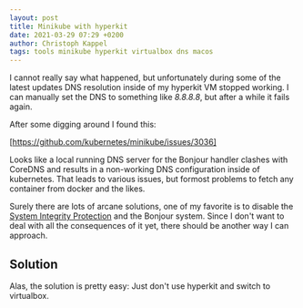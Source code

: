 ```yaml
---
layout: post
title: Minikube with hyperkit
date: 2021-03-29 07:29 +0200
author: Christoph Kappel
tags: tools minikube hyperkit virtualbox dns macos
---
```

I cannot really say what happened, but unfortunately during some of the latest updates
DNS resolution inside of my hyperkit VM stopped working. I can manually set the DNS
to something like *8.8.8.8*, but after a while it fails again.

After some digging around I found this:

[https://github.com/kubernetes/minikube/issues/3036]

Looks like a local running DNS server for the Bonjour handler clashes with CoreDNS and
results in a non-working DNS configuration inside of kubernetes. That leads to various issues,
but formost problems to fetch any container from docker and the likes.

Surely there are lots of arcane solutions, one of my favorite is to disable the
[System Integrity Protection](https://developer.apple.com/documentation/security/disabling_and_enabling_system_integrity_protection) and the Bonjour system. Since I don't want
to deal with all the consequences of it yet, there should be another way I can approach.

Solution
----
Alas, the solution is pretty easy: Just don't use hyperkit and switch to virtualbox.
